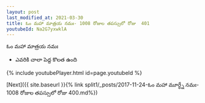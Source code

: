 ```yaml
---
layout: post
last_modified_at: 2021-03-30
title: ఓం మహా మాత్రయ నమః- 1008 రోజుల తపస్సులో రోజు  401
youtubeId: Na2G7yxwklA
---
```

 
 
 ఓం మహా మాత్రయ నమః  
 
 -  ఎవరికి చాలా పెద్ద కొలత ఉంది 
 
  
 
  
 
 
 
 
 
 


{% include youtubePlayer.html id=page.youtubeId %}
 
[Next]({{ site.baseurl }}{% link  split1/_posts/2017-11-24-ఓం మహా మూర్ధ్నే నమః- 1008 రోజుల తపస్సులో రోజు  400.md%})
 

